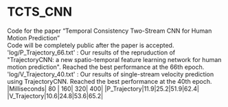 # TCTS_CNN
Code for the paper “Temporal Consistency Two-Stream CNN for Human Motion Prediction”<br>
Code will be completely public after the paper is accepted.<br>
'log/P_Trajectory_66.txt' : Our results of the repruduction of "TrajectoryCNN: a new spatio-temporal feature learning network for human motion prediction". Reached the best performance at the 66th epoch.<br>
'log/V_Trajectory_40.txt' : Our results of single-stream velocity prediction using TrajectoryCNN. Reached the best performance at the 40th epoch.<br>
|Milliseconds| 80 | 160| 320| 400|
|P_Trajectory|11.9|25.2|51.9|62.4|
|V_Trajectory|10.6|24.8|53.6|65.2|
